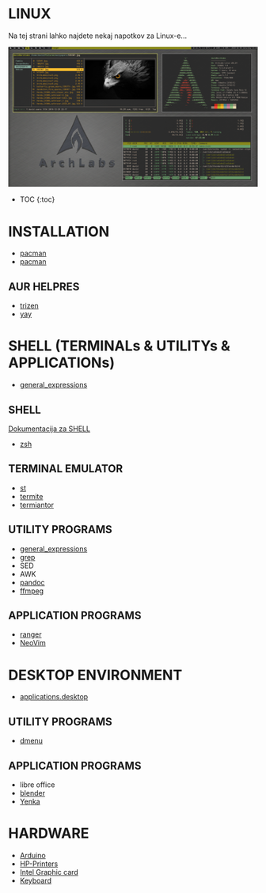 # LINUX
Na tej strani lahko najdete nekaj napotkov za Linux-e...

![MyLinuxSetup]( ./slike/image.png)

- TOC
{:toc}

# INSTALLATION

- [pacman](pacman.md)
- [pacman](pacman)

## AUR HELPRES

- [trizen](trizen.md)
- [yay](yay.md)

# SHELL (TERMINALs & UTILITYs & APPLICATIONs)

- [general_expressions](general_expressions.md)

## SHELL

[Dokumentacija za SHELL]( http://tldp.org/LDP/Bash-Beginners-Guide/html/index.html )

- [zsh](zsh.md)

## TERMINAL EMULATOR

- [st](st.md)
- [termite](termite.md)
- [termiantor](termiantor.md)

## UTILITY PROGRAMS

- [general_expressions](general_expressions.md)
- [grep](grep.md)
-  SED
-  AWK
- [pandoc](pandoc.md)
- [ffmpeg](ffmpeg.md)

## APPLICATION PROGRAMS

- [ranger](ranger.md)
- [NeoVim](NeoVim.md)

# DESKTOP ENVIRONMENT

- [applications.desktop](applications_desktop.md)

## UTILITY PROGRAMS

- [dmenu](dmenu.md)

## APPLICATION PROGRAMS

- libre office
- [blender](blender.md)
- [Yenka](Yenka.md)

# HARDWARE

- [Arduino](Arduino.md)
- [HP-Printers](HP_Printers.md)
- [Intel Graphic card](Intel_graphic_card.md)
- [Keyboard](Keyboard.md)


